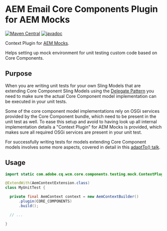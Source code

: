 # AEM Email Core Components Plugin for AEM Mocks

[![Maven Central](https://maven-badges.herokuapp.com/maven-central/com.adobe.cq/core.email.components.testing.aem-mock-plugin/badge.svg)](https://maven-badges.herokuapp.com/maven-central/com.adobe.cq/core.email.components.testing.aem-mock-plugin)
[![javadoc](https://javadoc.io/badge2/com.adobe.cq/core.email.components.testing.aem-mock-plugin/javadoc.svg)](https://javadoc.io/doc/com.adobe.cq/core.email.components.testing.aem-mock-plugin)

Context Plugin for [AEM Mocks][aem-mock].

Helps setting up mock environment for unit testing custom code based on Core Components.


## Purpose

When you are writing unit tests for your own Sling Models that are extending Core Component Sling Models using the [Delegate Pattern][delegate-pattern] you need to make sure the actual Core Component model implementation can be executed in your unit tests.

Some of the core component model implementations rely on OSGi services provided by the Core Component bundle, which need to be present in the unit test as well. To ease this setup and avoid to having look up all internal implementation details a "Context Plugin" for AEM Mocks is provided, which makes sure all required OSGi services are present in your unit test.

For successfully writing tests for models extending Core Component models involves some more aspects, covered in detail in this [adaptTo() talk][aem-mock-talk-2021].


## Usage

```java
import static com.adobe.cq.wcm.core.components.testing.mock.ContextPlugins.CORE_COMPONENTS;

@ExtendWith(AemContextExtension.class)
class MyUnitTest {

  private final AemContext context = new AemContextBuilder()
      .plugin(CORE_COMPONENTS)
      .build();

  // ...

}
```


[aem-mock]: https://wcm.io/testing/aem-mock/
[delegate-pattern]: https://github.com/adobe/aem-core-wcm-components/wiki/Delegation-Pattern-for-Sling-Models
[aem-mock-talk-2021]: https://adapt.to/2021/en/schedule/whats-new-in-aem-mocks.html
